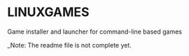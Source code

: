 # LINUXGAMES
Game installer and launcher for command-line based games

_Note: The readme file is not complete yet.
